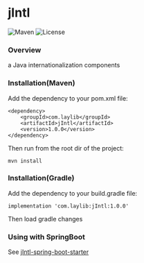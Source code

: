 # jIntl
![Maven](https://img.shields.io/maven-central/v/com.laylib/jIntl.svg)
![License](https://img.shields.io/github/license/LayGit/jIntl.svg)

### Overview

a Java internationalization components

### Installation(Maven)

Add the dependency to your pom.xml file:

```
<dependency>
    <groupId>com.laylib</groupId>
    <artifactId>jIntl</artifactId>
    <version>1.0.0</version>
</dependency>
```

Then run from the root dir of the project:

```
mvn install
```

### Installation(Gradle)

Add the dependency to your build.gradle file:

```
implementation 'com.laylib:jIntl:1.0.0'
```

Then load gradle changes

### Using with SpringBoot
See [jIntl-spring-boot-starter](https://github.com/LayGit/jIntl-spring-boot-starter)